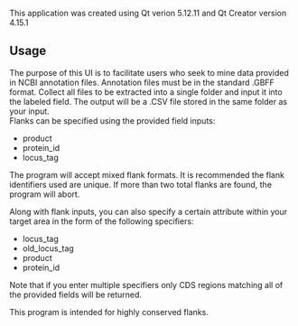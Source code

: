 This application was created using Qt verion 5.12.11 and Qt Creator version 4.15.1

## Usage
The purpose of this UI is to facilitate users who seek to mine data provided in NCBI annotation files. 
Annotation files must be in the standard .GBFF format. Collect all files to be extracted into a single folder and input it into the labeled field. The output will be a .CSV file stored in the same folder as your input.  
Flanks can be specified using the provided field inputs:
* product
* protein_id
* locus_tag

The program will accept mixed flank formats. It is recommended the flank identifiers used are unique. If more than two total flanks are found, the program will abort. 

Along with flank inputs, you can also specify a certain attribute within your target area in the form of the following specifiers:
* locus_tag
* old_locus_tag
* product
* protein_id

Note that if you enter multiple specifiers only CDS regions matching all of the provided fields will be returned. 

This program is intended for highly conserved flanks.


